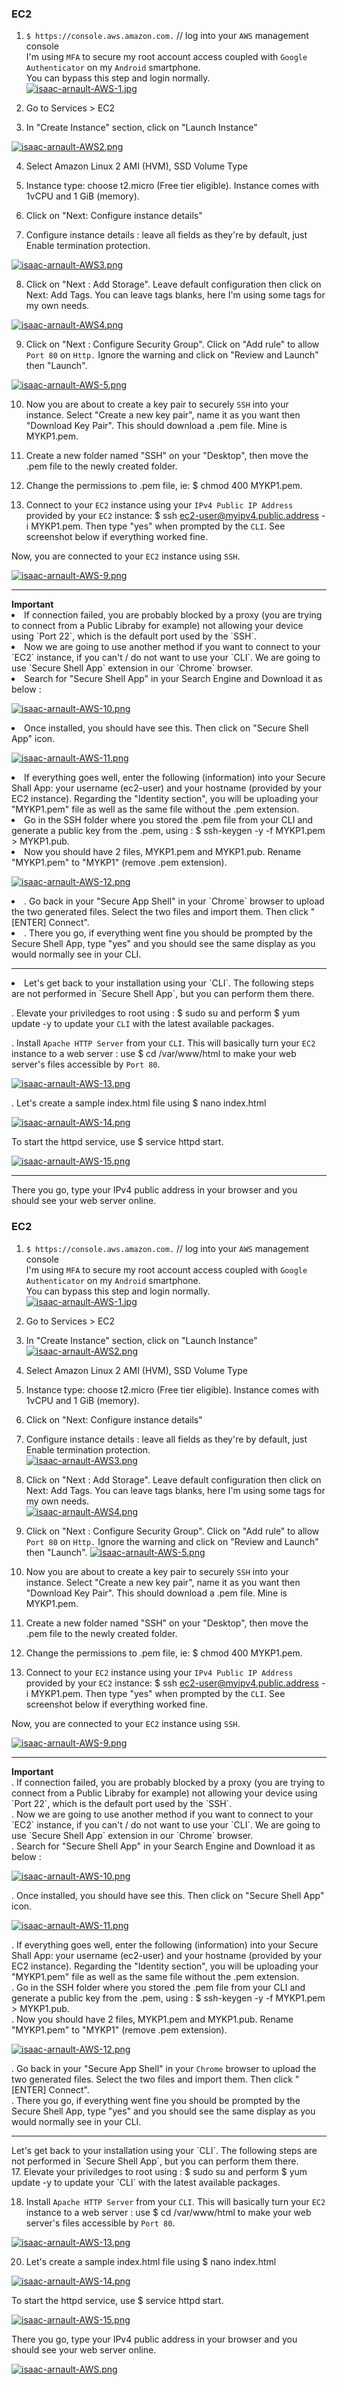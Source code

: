 ### EC2
1. `$ https://console.aws.amazon.com.` // log into your `AWS` management console<br>
I'm using `MFA` to secure my root account access coupled with `Google Authenticator` on my `Android` smartphone.<br>
You can bypass this step and login normally.<br>
[![isaac-arnault-AWS-1.jpg](https://i.postimg.cc/L5F2KQwp/isaac-arnault-AWS-1.jpg)](https://postimg.cc/nj26q2nR)

2. Go to Services > EC2<br>

3. In "Create Instance" section, click on "Launch Instance"<br>

[![isaac-arnault-AWS2.png](https://i.postimg.cc/nVSG28yg/isaac-arnault-AWS2.png)](https://postimg.cc/6TRZ6P5f)

4. Select Amazon Linux 2 AMI (HVM), SSD Volume Type<br>

5. Instance type: choose t2.micro (Free tier eligible). Instance comes with 1vCPU and 1 GiB (memory).<br>

6. Click on "Next: Configure instance details"<br>

7. Configure instance details : leave all fields as they're by default, just Enable termination protection.<br>

[![isaac-arnault-AWS3.png](https://i.postimg.cc/Sx69wHPy/isaac-arnault-AWS3.png)](https://postimg.cc/mPrh9pRq)

8. Click on "Next : Add Storage". Leave default configuration then click on Next: Add Tags. You can leave tags blanks, here I'm using some tags for my own needs.<br>

[![isaac-arnault-AWS4.png](https://i.postimg.cc/TY8qFjPJ/isaac-arnault-AWS4.png)](https://postimg.cc/8sH6r6M7)

9. Click on "Next : Configure Security Group". Click on "Add rule" to allow `Port 80` on `Http.` Ignore the warning and click on "Review and Launch" then "Launch".<br>

[![isaac-arnault-AWS-5.png](https://i.postimg.cc/0QwK037R/isaac-arnault-AWS-5.png)](https://postimg.cc/5YftxsPn)

10. Now you are about to create a key pair to securely `SSH` into your instance. Select "Create a new key pair", name it as you want then "Download Key Pair". This should download a .pem file. Mine is MYKP1.pem.

11. Create a new folder named "SSH" on your "Desktop", then move the .pem file to the newly created folder.
12. Change the permissions to .pem file, ie: $ chmod 400 MYKP1.pem.<br>
13. Connect to your `EC2` instance using your `IPv4 Public IP Address` provided by your `EC2` instance: $ ssh ec2-user@myipv4.public.address -i MYKP1.pem. Then type "yes" when prompted by the `CLI`. See screenshot below if everything worked fine.<br>

Now, you are connected to your `EC2` instance using `SSH`.<br>

[![isaac-arnault-AWS-9.png](https://i.postimg.cc/SxvYw8LG/isaac-arnault-AWS-9.png)](https://postimg.cc/nXqLmXPs)
<hr>
<b>Important</b><br>
<li>If connection failed, you are probably blocked by a proxy (you are trying to connect from a Public Libraby for example) not allowing your device using `Port 22`, which is the default port used by the `SSH`.</li>

<li>Now we are going to use another method if you want to connect to your `EC2` instance, if you can't / do not want to use your `CLI`. We are going to use `Secure Shell App` extension in our `Chrome` browser.</li>

<li>Search for "Secure Shell App" in your Search Engine and Download it as below :</li>

[![isaac-arnault-AWS-10.png](https://i.postimg.cc/3rp4VPVd/isaac-arnault-AWS-10.png)](https://postimg.cc/F1rHJn94)

<li>Once installed, you should have see this. Then click on "Secure Shell App" icon.</li>

[![isaac-arnault-AWS-11.png](https://i.postimg.cc/0QpfkZcv/isaac-arnault-AWS-11.png)](https://postimg.cc/FdHcGyMC)

<li>If everything goes well, enter the following (information) into your Secure Shall App: your username (ec2-user) and your hostname (provided by your EC2 instance). Regarding the "Identity section", you will be uploading your "MYKP1.pem" file as well as the same file without the .pem extension.</li>
  
<li>Go in the SSH folder where you stored the .pem file from your CLI and generate a public key from the .pem, using : $ ssh-keygen -y -f MYKP1.pem > MYKP1.pub.</li>

<li>Now you should have 2 files, MYKP1.pem and MYKP1.pub. Rename "MYKP1.pem" to "MYKP1" (remove .pem extension).</li>

  [![isaac-arnault-AWS-12.png](https://i.postimg.cc/D0YMqShw/isaac-arnault-AWS-12.png)](https://postimg.cc/8fM4GPs2)
  
<li>. Go back in your "Secure App Shell" in your `Chrome` browser to upload the two generated files. Select the two files and import them. Then click "[ENTER] Connect".</li>

<li>. There you go, if everything went fine you should be prompted by the Secure Shell App, type "yes" and you should see the same display as you would normally see in your CLI.</li>
  
  <hr>
  
<li>Let's get back to your installation using your `CLI`. The following steps are not performed in `Secure Shell App`, but you can perform them there.</li>

. Elevate your priviledges to root using : $ sudo su and perform $ yum update -y to update your `CLI` with the latest available packages.<br>

. Install `Apache HTTP Server` from your `CLI`. This will basically turn your `EC2` instance to a web server : use $ cd /var/www/html to make your web server's files accessible by `Port 80`.<br>

[![isaac-arnault-AWS-13.png](https://i.postimg.cc/4xPRdb2z/isaac-arnault-AWS-13.png)](https://postimg.cc/Snnv18hs)

. Let's create a sample index.html file using $ nano index.html<br>

[![isaac-arnault-AWS-14.png](https://i.postimg.cc/sg8GtsjG/isaac-arnault-AWS-14.png)](https://postimg.cc/nX4Lm8Qn)

To start the httpd service, use $ service httpd start.

[![isaac-arnault-AWS-15.png](https://i.postimg.cc/k4NV6SxW/isaac-arnault-AWS-15.png)](https://postimg.cc/xJCjBcpd)

<hr>

There you go, type your IPv4 public address in your browser and you should see your web server online.

### EC2
1. `$ https://console.aws.amazon.com.` // log into your `AWS` management console<br>
I'm using `MFA` to secure my root account access coupled with `Google Authenticator` on my `Android` smartphone.<br>
You can bypass this step and login normally.<br>
[![isaac-arnault-AWS-1.jpg](https://i.postimg.cc/L5F2KQwp/isaac-arnault-AWS-1.jpg)](https://postimg.cc/nj26q2nR)

2. Go to Services > EC2<br>
3. In "Create Instance" section, click on "Launch Instance"
[![isaac-arnault-AWS2.png](https://i.postimg.cc/nVSG28yg/isaac-arnault-AWS2.png)](https://postimg.cc/6TRZ6P5f)

4. Select Amazon Linux 2 AMI (HVM), SSD Volume Type<br>
5. Instance type: choose t2.micro (Free tier eligible). Instance comes with 1vCPU and 1 GiB (memory).<br>
6. Click on "Next: Configure instance details"<br>
7. Configure instance details : leave all fields as they're by default, just Enable termination protection.<br>
[![isaac-arnault-AWS3.png](https://i.postimg.cc/Sx69wHPy/isaac-arnault-AWS3.png)](https://postimg.cc/mPrh9pRq)

8. Click on "Next : Add Storage". Leave default configuration then click on Next: Add Tags. You can leave tags blanks, here I'm using some tags for my own needs.<br>
[![isaac-arnault-AWS4.png](https://i.postimg.cc/TY8qFjPJ/isaac-arnault-AWS4.png)](https://postimg.cc/8sH6r6M7)

9. Click on "Next : Configure Security Group". Click on "Add rule" to allow `Port 80` on `Http.` Ignore the warning and click on "Review and Launch" then "Launch".
[![isaac-arnault-AWS-5.png](https://i.postimg.cc/0QwK037R/isaac-arnault-AWS-5.png)](https://postimg.cc/5YftxsPn)

10. Now you are about to create a key pair to securely `SSH` into your instance. Select "Create a new key pair", name it as you want then "Download Key Pair". This should download a .pem file. Mine is MYKP1.pem.
14. Create a new folder named "SSH" on your "Desktop", then move the .pem file to the newly created folder.
15. Change the permissions to .pem file, ie: $ chmod 400 MYKP1.pem.<br>
16. Connect to your `EC2` instance using your `IPv4 Public IP Address` provided by your `EC2` instance: $ ssh ec2-user@myipv4.public.address -i MYKP1.pem. Then type "yes" when prompted by the `CLI`. See screenshot below if everything worked fine.<br>

Now, you are connected to your `EC2` instance using `SSH`.<br>

[![isaac-arnault-AWS-9.png](https://i.postimg.cc/SxvYw8LG/isaac-arnault-AWS-9.png)](https://postimg.cc/nXqLmXPs)
<hr>
<b>Important</b><br>
. If connection failed, you are probably blocked by a proxy (you are trying to connect from a Public Libraby for example) not allowing your device using `Port 22`, which is the default port used by the `SSH`.<br>
. Now we are going to use another method if you want to connect to your `EC2` instance, if you can't / do not want to use your `CLI`. We are going to use `Secure Shell App` extension in our `Chrome` browser.<br>
. Search for "Secure Shell App" in your Search Engine and Download it as below :<br>

[![isaac-arnault-AWS-10.png](https://i.postimg.cc/3rp4VPVd/isaac-arnault-AWS-10.png)](https://postimg.cc/F1rHJn94)

. Once installed, you should have see this. Then click on "Secure Shell App" icon.<br>

[![isaac-arnault-AWS-11.png](https://i.postimg.cc/0QpfkZcv/isaac-arnault-AWS-11.png)](https://postimg.cc/FdHcGyMC)

. If everything goes well, enter the following (information) into your Secure Shall App: your username (ec2-user) and your hostname (provided by your EC2 instance). Regarding the "Identity section", you will be uploading your "MYKP1.pem" file as well as the same file without the .pem extension.<br>
. Go in the SSH folder where you stored the .pem file from your CLI and generate a public key from the .pem, using : $ ssh-keygen -y -f MYKP1.pem > MYKP1.pub.<br>
. Now you should have 2 files, MYKP1.pem and MYKP1.pub. Rename "MYKP1.pem" to "MYKP1" (remove .pem extension).

  [![isaac-arnault-AWS-12.png](https://i.postimg.cc/D0YMqShw/isaac-arnault-AWS-12.png)](https://postimg.cc/8fM4GPs2)
  
. Go back in your "Secure App Shell" in your `Chrome` browser to upload the two generated files. Select the two files and import them. Then click "[ENTER] Connect".<br>
  . There you go, if everything went fine you should be prompted by the Secure Shell App, type "yes" and you should see the same display as you would normally see in your CLI.
  <hr>
  Let's get back to your installation using your `CLI`. The following steps are not performed in `Secure Shell App`, but you can perform them there.<br>
17. Elevate your priviledges to root using : $ sudo su and perform $ yum update -y to update your `CLI` with the latest available packages.<br>

18. Install `Apache HTTP Server` from your `CLI`. This will basically turn your `EC2` instance to a web server : use $ cd /var/www/html to make your web server's files accessible by `Port 80`.<br>

[![isaac-arnault-AWS-13.png](https://i.postimg.cc/4xPRdb2z/isaac-arnault-AWS-13.png)](https://postimg.cc/Snnv18hs)

20. Let's create a sample index.html file using $ nano index.html<br>

[![isaac-arnault-AWS-14.png](https://i.postimg.cc/sg8GtsjG/isaac-arnault-AWS-14.png)](https://postimg.cc/nX4Lm8Qn)

To start the httpd service, use $ service httpd start.

[![isaac-arnault-AWS-15.png](https://i.postimg.cc/k4NV6SxW/isaac-arnault-AWS-15.png)](https://postimg.cc/xJCjBcpd)

There you go, type your IPv4 public address in your browser and you should see your web server online.<br>

[![isaac-arnault-AWS.png](https://i.postimg.cc/85xPkBX1/isaac-arnault-AWS.png)](https://postimg.cc/5YqMnvMG)
